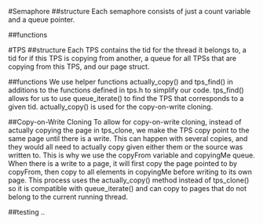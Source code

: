 #Semaphore
##structure
Each semaphore consists of just a count variable and a queue pointer.

##functions


#TPS
##structure
Each TPS contains the tid for the thread it belongs to, a tid for if this TPS is copying from another, a queue for all TPSs that are copying from this TPS, and our page struct.

##functions
We use helper functions actually_copy() and tps_find() in additions to the functions defined in tps.h to simplify our code. tps_find() allows for us to use queue_iterate() to find the TPS that corresponds to a given tid. actually_copy() is used for the copy-on-write cloning.


##Copy-on-Write Cloning
To allow for copy-on-write cloning, instead of actually copying the page in tps_clone, we make the TPS copy point to the same page until there is a write. This can happen with several copies, and they would all need to actually copy given either them or the source was written to. This is why we use the copyFrom variable and copyingMe queue. When there is a write to a page, it will first copy the page pointed to by copyFrom, then copy to all elements in copyingMe before writing to its own page. This process uses the actually_copy() method instead of tps_clone() so it is compatible with queue_iterate() and can copy to pages that do not belong to the current running thread.

##testing
..
